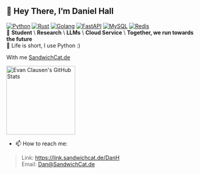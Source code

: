## 👋 Hey There, I’m Daniel Hall

<a href="https://www.python.org/"><img src="https://img.shields.io/badge/Python-3776AB?logo=python&logoColor=white" alt="Python"/></a>
<a href="https://www.rust-lang.org/"><img src="https://img.shields.io/badge/Rust-000000?logo=rust&logoColor=white" alt="Rust"/></a>
<a href="https://golang.org/"><img src="https://img.shields.io/badge/Go-00ADD8?logo=go&logoColor=white" alt="Golang"/></a>
<a href="https://fastapi.tiangolo.com/"><img src="https://img.shields.io/badge/FastAPI-009688?logo=fastapi&logoColor=white" alt="FastAPI"/></a>
<a href="https://www.mysql.com/"><img src="https://img.shields.io/badge/MySQL-4479A1?logo=mysql&logoColor=white" alt="MySQL"/></a>
<a href="https://redis.io/"><img src="https://img.shields.io/badge/Redis-DC382D?logo=redis&logoColor=white" alt="Redis"/></a>  
🔭 **Student** \ **Research** \ **LLMs** \ **Cloud Service** \ **Together, we run towards the future**    
💭 Life is short, I use Python :)   

With me [SandwichCat.de](https://SandwichCat.de)
<div>
  <img height="180em" src="https://github-readme-stats-sigma-six-23.vercel.app/api?username=DanielHallx&show_icons=true&theme=light" alt="Evan Clausen's GitHub Stats" />
<!--   <img height="180em" src="https://github-readme-stats.vercel.app/api/top-langs/?username=EvanClausen111&layout=compact&theme=light" alt="Evan Clausen's Top Langs" /> -->
</div>

- 📫 How to reach me:
> Link: https://link.sandwichcat.de/DanH  
> Email: Dan@SandwichCat.de

